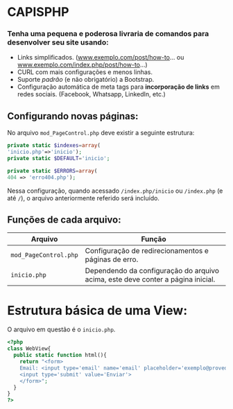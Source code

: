 # CAPISPHP
### Tenha uma pequena e poderosa livraria de comandos para desenvolver seu site usando:
- Links simplificados. (www.exemplo.com/post/how-to... ou www.exemplo.com/index.php/post/how-to...)
- CURL com mais configurações e menos linhas.
- Suporte *padrão* (e não obrigatório) a Bootstrap.
- Configuração automática de meta tags para **incorporação de links** em redes sociais. (Facebook, Whatsapp, LinkedIn, etc.)

## Configurando novas páginas:
No arquivo `mod_PageControl.php` deve existir a seguinte estrutura:
```php
private static $indexes=array(
'inicio.php'=>'inicio');
private static $DEFAULT='inicio';

private static $ERRORS=array(
404 => 'erro404.php');
```
Nessa configuração, quando acessado `/index.php/inicio` ou `/index.php` (e até `/`), o arquivo anteriormente referido será incluído.

## Funções de cada arquivo:
| Arquivo | Função |
| --- | --- |
| `mod_PageControl.php` | Configuração de redirecionamentos e páginas de erro. |
| `inicio.php` | Dependendo da configuração do arquivo acima, este deve conter a página inicial. |

# Estrutura básica de uma View:
O arquivo em questão é o `inicio.php`.
```php
<?php
class WebView{
  public static function html(){
    return "<form>
    Email: <input type='email' name='email' placeholder='exemplo@provedor.com'>
    <input type='submit' value='Enviar'>
    </form>";
  }
}
?>
```
